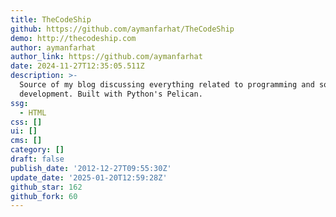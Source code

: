 ```yaml
---
title: TheCodeShip
github: https://github.com/aymanfarhat/TheCodeShip
demo: http://thecodeship.com
author: aymanfarhat
author_link: https://github.com/aymanfarhat
date: 2024-11-27T12:35:05.511Z
description: >-
  Source of my blog discussing everything related to programming and software
  development. Built with Python's Pelican.
ssg:
  - HTML
css: []
ui: []
cms: []
category: []
draft: false
publish_date: '2012-12-27T09:55:30Z'
update_date: '2025-01-20T12:59:28Z'
github_star: 162
github_fork: 60
---
```

